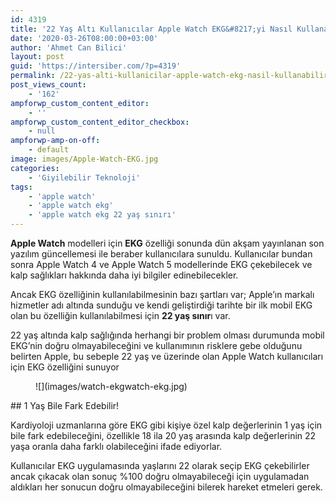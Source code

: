 ```yaml
---
id: 4319
title: '22 Yaş Altı Kullanıcılar Apple Watch EKG&#8217;yi Nasıl Kullanabilir?'
date: '2020-03-26T08:00:00+03:00'
author: 'Ahmet Can Bilici'
layout: post
guid: 'https://intersiber.com/?p=4319'
permalink: /22-yas-alti-kullanicilar-apple-watch-ekg-nasil-kullanabilir/
post_views_count:
    - '162'
ampforwp_custom_content_editor:
    - ''
ampforwp_custom_content_editor_checkbox:
    - null
ampforwp-amp-on-off:
    - default
image: images/Apple-Watch-EKG.jpg
categories:
    - 'Giyilebilir Teknoloji'
tags:
    - 'apple watch'
    - 'apple watch ekg'
    - 'apple watch ekg 22 yaş sınırı'
---
```


**Apple Watch** modelleri için **EKG** özelliği sonunda dün akşam yayınlanan son yazılım güncellemesi ile beraber kullanıcılara sunuldu. Kullanıcılar bundan sonra Apple Watch 4 ve Apple Watch 5 modellerinde EKG çekebilecek ve kalp sağlıkları hakkında daha iyi bilgiler edinebilecekler.

Ancak EKG özelliğinin kullanılabilmesinin bazı şartları var; Apple’ın markalı hizmetler adı altında sunduğu ve kendi geliştirdiği tarihte bir ilk mobil EKG olan bu özelliğin kullanılabilmesi için **22 yaş sınır**ı var.

22 yaş altında kalp sağlığında herhangi bir problem olması durumunda mobil EKG’nin doğru olmayabileceğini ve kullanımının risklere gebe olduğunu belirten Apple, bu sebeple 22 yaş ve üzerinde olan Apple Watch kullanıcıları için EKG özelliğini sunuyor

<figure class="wp-block-image size-full">![](images/watch-ekgwatch-ekg.jpg)</figure>## 1 Yaş Bile Fark Edebilir!

Kardiyoloji uzmanlarına göre EKG gibi kişiye özel kalp değerlerinin 1 yaş için bile fark edebileceğini, özellikle 18 ila 20 yaş arasında kalp değerlerinin 22 yaşa oranla daha farklı olabileceğini ifade ediyorlar.

Kullanıcılar EKG uygulamasında yaşlarını 22 olarak seçip EKG çekebilirler ancak çıkacak olan sonuç %100 doğru olmayabileceği için uygulamadan aldıkları her sonucun doğru olmayabileceğini bilerek hareket etmeleri gerek.